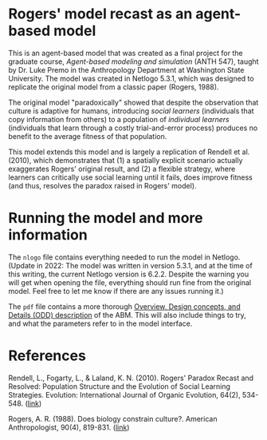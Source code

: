 # Rogers' model recast as an agent-based model

This is an agent-based model that was created as a final project for the graduate course, *Agent-based modeling and simulation* (ANTH 547), taught by Dr. Luke Premo in the Anthropology Department at Washington State University. The model was created in Netlogo 5.3.1, which was designed to replicate the original model from a classic paper (Rogers, 1988).

The original model "paradoxically" showed that despite the observation that culture is adaptive for humans, introducing *social learners* (individuals that copy information from others) to a population of *individual learners* (individuals that learn through a costly trial-and-error process) produces no benefit to the average fitness of that population.

This model extends this model and is largely a replication of Rendell et al. (2010), which demonstrates that (1) a spatially explicit scenario actually exaggerates Rogers' original result, and (2) a flexible strategy, where learners can critically use social learning until it fails, does improve fitness (and thus, resolves the paradox raised in Rogers' model).

# Running the model and more information

The `nlogo` file contains everything needed to run the model in Netlogo. (Update in 2022: The model was written in version 5.3.1, and at the time of this writing, the current Netlogo version is 6.2.2. Despite the warning you will get when opening the file, everything should run fine from the original model. Feel free to let me know if there are any issues running it.)

The `pdf` file contains a more thorough [Overview, Design concepts, and Details (ODD) description](https://www.jasss.org/23/2/7.html) of the ABM. This will also include things to try, and what the parameters refer to in the model interface.

# References

Rendell, L., Fogarty, L., & Laland, K. N. (2010). Rogers' Paradox Recast and Resolved: Population Structure and the Evolution of Social Learning Strategies. Evolution: International Journal of Organic Evolution, 64(2), 534-548. ([link](https://onlinelibrary.wiley.com/doi/pdfdirect/10.1111/j.1558-5646.2009.00817.x))

Rogers, A. R. (1988). Does biology constrain culture?. American Anthropologist, 90(4), 819-831. ([link](https://anthrosource.onlinelibrary.wiley.com/doi/abs/10.1525/aa.1988.90.4.02a00030?casa_token=uih8uf4wE34AAAAA:4h_rSZS5BGS9JkHoR31vBOWIr085Z8hYOuHz9jFxYq84cM3oJqG1r74-PvwfvDiCMpRfl09FYkiG_lM))
